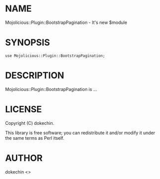 # NAME

Mojolicious::Plugin::BootstrapPagination - It's new $module

# SYNOPSIS

    use Mojolicious::Plugin::BootstrapPagination;

# DESCRIPTION

Mojolicious::Plugin::BootstrapPagination is ...

# LICENSE

Copyright (C) dokechin.

This library is free software; you can redistribute it and/or modify
it under the same terms as Perl itself.

# AUTHOR

dokechin <>
